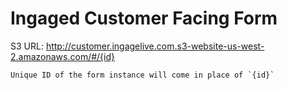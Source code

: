 Ingaged Customer Facing Form
============================

S3 URL: http://customer.ingagelive.com.s3-website-us-west-2.amazonaws.com/#/{id}

```
Unique ID of the form instance will come in place of `{id}`
```
